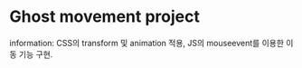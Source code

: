# Ghost movement project

information: CSS의 transform 및 animation 적용, JS의 mouseevent를 이용한 이동 기능 구현.
